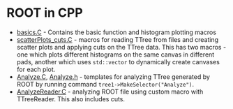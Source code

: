 # ROOT in CPP

 - [basics.C](basics.C) - Contains the basic function and histogram plotting macros
 - [scatterPlots_cuts.C](scatterPlots_cuts.C) - macros for reading TTree from files and creating scatter plots and applying cuts on the TTree data. This has two macros - one which plots different histograms on the same canvas in different pads, another which uses `std::vector` to dynamically create canvases for each plot.
 - [Analyze.C](Analyze.C), [Analyze.h](Analyze.h) - templates for analyzing TTree generated by ROOT by running command `tree1->MakeSelector("Analyze")`.
 - [AnalyzeReader.C](AnalyzeReader.C) - analyzing ROOT file using custom macro with TTreeReader. This also includes cuts.